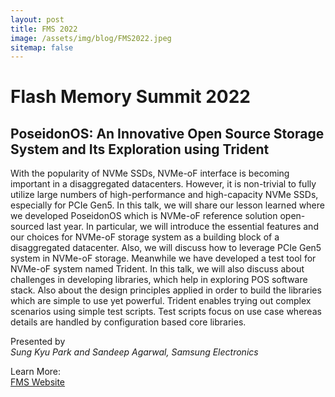 ```yaml
---
layout: post
title: FMS 2022 
image: /assets/img/blog/FMS2022.jpeg
sitemap: false
---
```


# Flash Memory Summit 2022
## PoseidonOS: An Innovative Open Source Storage System and Its Exploration using Trident

With the popularity of NVMe SSDs, NVMe-oF interface is becoming important in a disaggregated datacenters. However, it is non-trivial to fully utilize large numbers of high-performance and high-capacity NVMe SSDs, especially for PCIe Gen5. In this talk, we will share our lesson learned where we developed PoseidonOS which is NVMe-oF reference solution open-sourced last year. In particular, we will introduce the essential features and our choices for NVMe-oF storage system as a building block of a disaggregated datacenter. Also, we will discuss how to leverage PCIe Gen5 system in NVMe-oF storage. 
Meanwhile we have developed a test tool for NVMe-oF system named Trident. In this talk, we will also discuss about challenges in developing libraries, which help in exploring POS software stack. Also about the design principles applied in order to build the libraries which are simple to use yet powerful. Trident enables trying out complex scenarios using simple test scripts. Test scripts focus on use case whereas details are handled by configuration based core libraries.

Presented by <br>
*Sung Kyu Park and Sandeep Agarwal, Samsung Electronics*

Learn More: <br>
[FMS Website](https://flashmemorysummit.com)